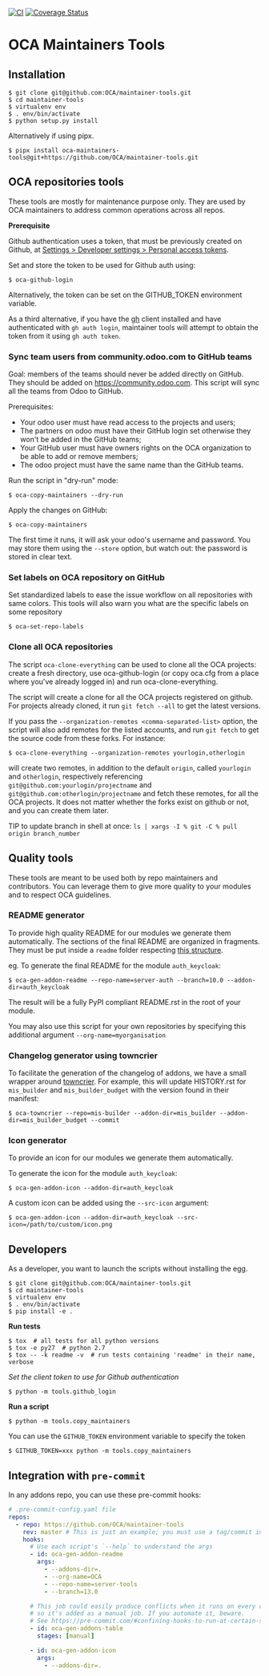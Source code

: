 [![CI](https://github.com/OCA/maintainer-tools/actions/workflows/ci.yml/badge.svg)](https://github.com/OCA/maintainer-tools/actions/workflows/ci.yml)
[![Coverage Status](https://img.shields.io/coveralls/OCA/maintainer-tools.svg)](https://coveralls.io/r/OCA/maintainer-tools?branch=master)

# OCA Maintainers Tools

## Installation

    $ git clone git@github.com:OCA/maintainer-tools.git
    $ cd maintainer-tools
    $ virtualenv env
    $ . env/bin/activate
    $ python setup.py install

Alternatively if using pipx.

    $ pipx install oca-maintainers-tools@git+https://github.com/OCA/maintainer-tools.git

## OCA repositories tools

These tools are mostly for maintenance purpose only.
They are used by OCA maintainers to address common operations across all repos.

**Prerequisite**

Github authentication uses a token, that must be previously created on Github, at
[Settings > Developer settings > Personal access tokens](https://github.com/settings/tokens).


Set and store the token to be used for Github auth using:

    $ oca-github-login

Alternatively, the token can be set on the GITHUB_TOKEN environment variable.

As a third alternative, if you have the [gh](https://cli.github.com/) client installed
and have authenticated with `gh auth login`, maintainer tools will attempt to obtain the
token from it using `gh auth token`.

### Sync team users from community.odoo.com to GitHub teams

Goal: members of the teams should never be added directly on GitHub.
They should be added on https://community.odoo.com. This script will
sync all the teams from Odoo to GitHub.

Prerequisites:

* Your odoo user must have read access to the projects and users;
* The partners on odoo must have their GitHub login set otherwise they won't
  be added in the GitHub teams;
* Your GitHub user must have owners rights on the OCA organization to be
  able to add or remove members;
* The odoo project must have the same name than the GitHub teams.

Run the script in "dry-run" mode:

    $ oca-copy-maintainers --dry-run

Apply the changes on GitHub:

    $ oca-copy-maintainers

The first time it runs, it will ask your odoo's username and password.
You may store them using the `--store` option, but watch out: the password is stored in clear text.


### Set labels on OCA repository on GitHub

Set standardized labels to ease the issue workflow on all repositories with same colors.
This tools will also warn you what are the specific labels on some repository

    $ oca-set-repo-labels


### Clone all OCA repositories

The script `oca-clone-everything` can be used to clone all the OCA projects:
create a fresh directory, use oca-github-login (or copy oca.cfg from a place
where you've already logged in) and run oca-clone-everything.

The script will create a clone for all the OCA projects registered on
github. For projects already cloned, it run `git fetch --all` to get the
latest versions.

If you pass the `--organization-remotes
<comma-separated-list>` option, the script will also add remotes for the listed
accounts, and run `git fetch` to get the source code from these forks. For instance:

    $ oca-clone-everything --organization-remotes yourlogin,otherlogin

will create two remotes, in addition to the default `origin`, called
`yourlogin` and `otherlogin`, respectively referencing
`git@github.com:yourlogin/projectname` and
`git@github.com:otherlogin/projectname` and fetch these remotes, for all the
OCA projects. It does not matter whether the forks exist on github or not, and
you can create them later.

TIP to update branch in shell at once: `ls | xargs -I % git -C % pull origin branch_number`


## Quality tools

These tools are meant to be used both by repo maintainers and contributors.
You can leverage them to give more quality to your modules and to respect OCA guidelines.


### README generator

To provide high quality README for our modules we generate them automatically.
The sections of the final README are organized in fragments.
They must be put inside a `readme` folder respecting [this structure](./template/module/readme).

eg.
To generate the final README for the module `auth_keycloak`:

    $ oca-gen-addon-readme --repo-name=server-auth --branch=10.0 --addon-dir=auth_keycloak

The result will be a fully PyPI compliant README.rst in the root of your module.

You may also use this script for your own repositories by specifying this
additional argument `--org-name=myorganisation`


### Changelog generator using towncrier

To facilitate the generation of the changelog of addons, we have a
small wrapper around [towncrier](https://pypi.org/project/towncrier/).
For example, this will update HISTORY.rst for `mis_builder` and `mis_builder_budget`
with the version found in their manifest:

    $ oca-towncrier --repo=mis-builder --addon-dir=mis_builder --addon-dir=mis_builder_budget --commit


### Icon generator

To provide an icon for our modules we generate them automatically.

To generate the icon for the module `auth_keycloak`:

    $ oca-gen-addon-icon --addon-dir=auth_keycloak

A custom icon can be added using the `--src-icon` argument:

    $ oca-gen-addon-icon --addon-dir=auth_keycloak --src-icon=/path/to/custom/icon.png


## Developers

As a developer, you want to launch the scripts without installing the
egg.

    $ git clone git@github.com:OCA/maintainer-tools.git
    $ cd maintainer-tools
    $ virtualenv env
    $ . env/bin/activate
    $ pip install -e .

**Run tests**

    $ tox  # all tests for all python versions
    $ tox -e py27  # python 2.7
    $ tox -- -k readme -v  # run tests containing 'readme' in their name, verbose

**Set the client token to use for Github* authentication*

    $ python -m tools.github_login

**Run a script**

    $ python -m tools.copy_maintainers

You can use the `GITHUB_TOKEN` environment variable to specify the token

    $ GITHUB_TOKEN=xxx python -m tools.copy_maintainers

## Integration with `pre-commit`

In any addons repo, you can use these pre-commit hooks:

```yaml
# .pre-commit-config.yaml file
repos:
  - repo: https://github.com/OCA/maintainer-tools
    rev: master # This is just an example; you must use a tag/commit instead!
    hooks:
      # Use each script's `--help` to understand the args
      - id: oca-gen-addon-readme
        args:
          - --addons-dir=.
          - --org-name=OCA
          - --repo-name=server-tools
          - --branch=13.0

      # This job could easily produce conflicts when it runs on every commit,
      # so it's added as a manual job. If you automate it, beware.
      # See https://pre-commit.com/#confining-hooks-to-run-at-certain-stages
      - id: oca-gen-addons-table
        stages: [manual]

      - id: oca-gen-addon-icon
        args:
          - --addons-dir=.
```
